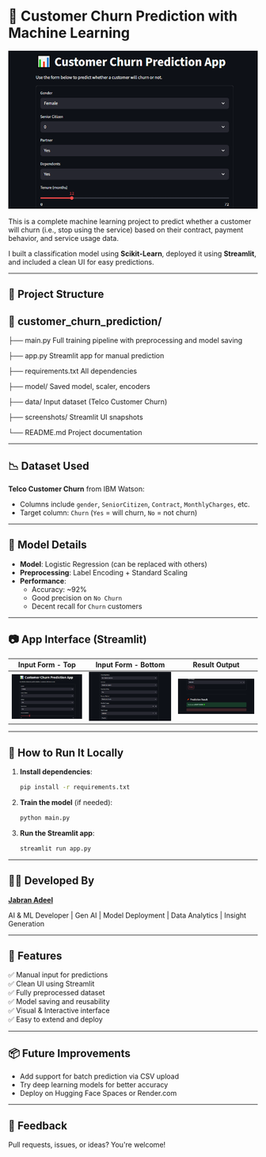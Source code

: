 # 🔮 Customer Churn Prediction with Machine Learning

![Banner](screenshots/1_input_top.png)

This is a complete machine learning project to predict whether a customer will churn (i.e., stop using the service) based on their contract, payment behavior, and service usage data.

I built a classification model using **Scikit-Learn**, deployed it using **Streamlit**, and included a clean UI for easy predictions.

---

## 📁 Project Structure

## 📁 customer_churn_prediction/

├── main.py  Full training pipeline with preprocessing and model saving

├── app.py  Streamlit app for manual prediction

├── requirements.txt  All dependencies

├── model/  Saved model, scaler, encoders

├── data/  Input dataset (Telco Customer Churn)

├── screenshots/  Streamlit UI snapshots

└── README.md  Project documentation


---

## 📉 Dataset Used

**Telco Customer Churn** from IBM Watson:
- Columns include `gender`, `SeniorCitizen`, `Contract`, `MonthlyCharges`, etc.
- Target column: `Churn` (`Yes` = will churn, `No` = not churn)

---

## 🧠 Model Details

- **Model**: Logistic Regression (can be replaced with others)
- **Preprocessing**: Label Encoding + Standard Scaling
- **Performance**:
  - Accuracy: ~92%
  - Good precision on `No Churn`
  - Decent recall for `Churn` customers

---

## 📷 App Interface (Streamlit)

| Input Form - Top | Input Form - Bottom | Result Output |
|------------------|---------------------|---------------|
| ![Top](screenshots/1_input_top.png) | ![Bottom](screenshots/2_input_bottom.png) | ![Result](screenshots/3_prediction_result.png) |

---

## 🚀 How to Run It Locally

1. **Install dependencies**:
    ```bash
    pip install -r requirements.txt
    ```

2. **Train the model** (if needed):
    ```bash
    python main.py
    ```

3. **Run the Streamlit app**:
    ```bash
    streamlit run app.py
    ```

---

## 👨‍💻 Developed By

**[Jabran Adeel](https://github.com/jabran-adeel)**   

AI & ML Developer | Gen AI | Model Deployment | Data Analytics | Insight Generation

---

## 📌 Features

✅ Manual input for predictions  
✅ Clean UI using Streamlit  
✅ Fully preprocessed dataset  
✅ Model saving and reusability  
✅ Visual & Interactive interface  
✅ Easy to extend and deploy

---

## 📦 Future Improvements

- Add support for batch prediction via CSV upload
- Try deep learning models for better accuracy
- Deploy on Hugging Face Spaces or Render.com

---

## 💬 Feedback

Pull requests, issues, or ideas? You're welcome!
